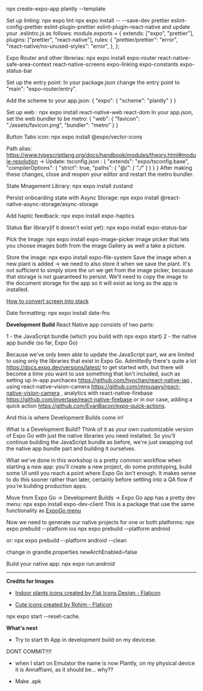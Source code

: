 npx create-expo-app plantly --template

Set up linting: 
npx expo lint
npx expo install -- --save-dev prettier eslint-config-prettier eslint-plugin-prettier eslint-plugin-react-native
and update your .eslintrc.js as follows:
module.exports = {
  extends: ["expo", "prettier"],
  plugins: ["prettier", "react-native"],
  rules: {
    "prettier/prettier": "error",
    "react-native/no-unused-styles": "error",
  },
};

Expo Router and other librerias: npx expo install expo-router react-native-safe-area-context react-native-screens expo-linking expo-constants expo-status-bar

Set up the entry point: In your package.json change the entry point to "main": "expo-router/entry".

Add the scheme to your app.json:
{
  "expo": {
    "scheme": "plantly"
  }
}

Set up web : npx expo install react-native-web react-dom
In your app.json, set the web bundler to be metro: 
{
  "web": {
    "favicon": "./assets/favicon.png",
   "bundler": "metro"
  }
}

Button Tabs icon: npx expo install @expo/vector-icons

Path alias: https://www.typescriptlang.org/docs/handbook/modules/theory.html#module-resolution -> Update: tsconfig.json :
{
   "extends": "expo/tsconfig.base",
   "compilerOptions": {
    "strict": true,
    "paths": {
      "@/*": [
        "./*"
      ]
    }
   }
 }
After making these changes, close and reopen your editor and restart the metro bundler.

State Mnagement Library: npx expo install zustand

Persist onboarding state with Async Storage: 
npx expo install @react-native-async-storage/async-storage

Add haptic feedback: npx expo install expo-haptics

Status Bar library(if it doesn't exist yet): npx expo install expo-status-bar

Pick the Image: npx expo install expo-image-picker
image picker that lets you choose images both from the image Gallery as well a take a picture.


Store the image: npx expo install expo-file-system
Save the image when a new plant is added -> we need to also store it when we save the plant. It's not sufficient to simply store the uri we get from the image picker, because that storage is not guaranteed to persist. We'll need to copy the image to the document storage for the app so it will exist as long as the app is installed.


<a href="assets\ConvertScreenIntoStack.png">How to convert screen into stack</a>

Date formatting: npx expo install date-fns

**Development Build**
React Native app consists of two parts:

1 - the JavaScript bundle (which you build with npx expo start)
2 - the native app bundle (so far, Expo Go)

Because we've only been able to update the JavaScript part, we are limited to using only the libraries that exist in Expo Go. Admittedly there's quite a lot https://docs.expo.dev/versions/latest/ to get started with, but there will become a time you want to use something that isn't included, such as setting up in-app purchaces https://github.com/hyochan/react-native-iap , using react-native-vision-camera https://github.com/mrousavy/react-native-vision-camera  , analytics with react-native-firebase https://github.com/invertase/react-native-firebase or in our case, adding a quick action https://github.com/EvanBacon/expo-quick-actions.

And this is where Development Builds come in!

What is a Development Build?
Think of it as your own customizable version of Expo Go with just the native libraries you need installed. So you'll continue building the JavaScript bundle as before, we're just swapping out the native app bundle part and building it ourselves.

What we've done in this workshop is a pretty common workflow when starting a new app: you'll create a new project, do some prototyping, build some UI until you reach a point where Expo Go isn't enough. It makes sense to do this sooner rather than later, certainly before settling into a QA flow if you're building production apps.

Move from Expo Go -> Development Builds ->
Expo Go app has a pretty dev menu: npx expo install expo-dev-client
This is a package that use the same functionality as <a href="\assets\ExpoGoMenu.png">ExpoGo menu </a>

Now we need to generate our native projects for one or both platforms:
npx expo prebuild --platform ios 
npx expo prebuild --platform android


or: npx expo prebuild --platform android --clean

change in grandle.properties newArchEnabled=false

Build your native app: npx expo run:android





********************************
**Credits for Images**
- <a href="https://www.flaticon.com/free-icons/indoor-plants" title="indoor plants icons">Indoor plants icons created by Flat Icons Design - Flaticon</a>

- <a href="https://www.flaticon.com/free-icons/cute" title="cute icons">Cute icons created by Rohim - Flaticon</a>

npx expo start --reset-cache.

**What's next**

- Try to start th App in development build on my devicese. 

DONT COMMIT!!!!

- when I start on Emulator the name is now Plantly, on my physical device it is Annaffiami, as it should be... why??

- Make .apk